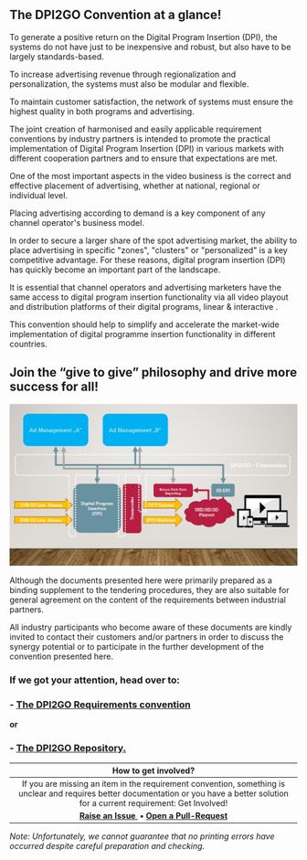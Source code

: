 ## The DPI2GO Convention at a glance! 

To generate a positive return on the Digital Program Insertion (DPI), the systems do not have just to be inexpensive and robust, but also have to be largely standards-based.

To increase advertising revenue through regionalization and personalization, the systems must also be modular and flexible. 

To maintain customer satisfaction, the network of systems must ensure the highest quality in both programs and advertising.

The joint creation of harmonised and easily applicable requirement conventions by industry partners is intended to promote the practical implementation of Digital Program Insertion (DPI) in various markets with different cooperation partners and to ensure that expectations are met.

One of the most important aspects in the video business is the correct and effective placement of advertising, whether at national, regional or individual level. 

Placing advertising according to demand is a key component of any channel operator's business model. 

In order to secure a larger share of the spot advertising market, the ability to place advertising in specific "zones", "clusters" or "personalized" is a key competitive advantage. For these reasons, digital program insertion (DPI) has quickly become an important part of the landscape. 

It is essential that channel operators and advertising marketers have the same access to digital program insertion functionality via all video playout and distribution platforms of their digital programs, linear & interactive . 

This convention should help to simplify and accelerate the market-wide implementation of digital programme insertion functionality in different countries. 

## Join the “give to give” philosophy and drive more success for all!

![DPI Landscape](DPI2GO-Overview.jpg)

Although the documents presented here were primarily prepared as a binding supplement to the tendering procedures, they are also suitable for general agreement on the content of the requirements between industrial partners.

All industry participants who become aware of these documents are kindly invited to contact their customers and/or partners in order to discuss the synergy potential or to participate in the further development of the convention presented here.

### If we got your attention, head over to: 
### - [The DPI2GO Requirements convention](https://github.com/dpi2go/dpi2go.github.io/blob/master/DPI2GO%20Requirements%20Convention.md) 
**or** 
### - [The DPI2GO Repository.](https://github.com/dpi2go/dpi2go.github.io)

|                     How to get involved?                     |
| :----------------------------------------------------------: |
| If you are missing an item in the requirement convention, something is unclear and requires better documentation or you have a better solution for a current requirement: Get Involved! |
| **<a href='https://github.com/dpi2go/dpi2go.github.io/issues' class='btn btn-primary'>Raise an Issue </a> • <a href='https://github.com/dpi2go/dpi2go.github.io/pulls' class='btn btn-primary'>Open a Pull-Request</a>** |

_Note: Unfortunately, we cannot guarantee that no printing errors have occurred despite careful preparation and checking._


